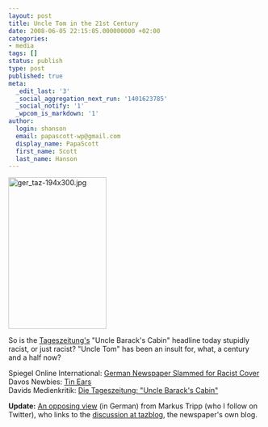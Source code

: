```yaml
---
layout: post
title: Uncle Tom in the 21st Century
date: 2008-06-05 22:15:05.000000000 +02:00
categories:
- media
tags: []
status: publish
type: post
published: true
meta:
  _edit_last: '3'
  _social_aggregation_next_run: '1401623785'
  _social_notify: '1'
  _wpcom_is_markdown: '1'
author:
  login: shanson
  email: papascott-wp@gmail.com
  display_name: PapaScott
  first_name: Scott
  last_name: Hanson
---
```

<p><img src="https://www.papascott.de/wordpress/wp-content/uploads/2008/06/ger-taz-194x300.jpg" alt="ger_taz-194x300.jpg" border="0" width="194" height="300" /></p>
<p>So is the <a href="http://www.taz.de/">Tageszeitung's</a> "Uncle Barack's Cabin" headline today stupidly racist, or just racist? "Uncle Tom" has been an insult for, what, a century and a half now?</p>
<p>Spiegel Online International: <a href="http://www.spiegel.de/international/germany/0,1518,557861,00.html">German Newspaper Slammed for Racist Cover</a><br />
Davos Newbies: <a href="http://www.davosnewbies.com/2008/06/05/tin-ears/">Tin Ears</a><br />
Davids Medienkritik: <a href="http://medienkritik.typepad.com/blog/2008/06/die-tageszeit-1.html">Die Tageszeitung: "Uncle Barack's Cabin"</a></p>
<p><strong>Update:</strong> <a href="http://textundblog.de/?p=2196">An opposing view</a> (in German) from Markus Tripp (who I follow on Twitter), who links to the <a href="http://taz.de/blogs/us-wahl-2008/2008/06/05/taz-rassistisch-einladung-zum-kommentieren/">discussion at tazblog</a>, the newspaper's own blog.</p>
